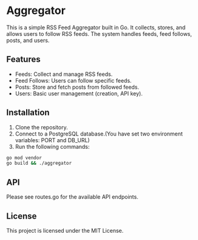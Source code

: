 # Aggregator

This is a simple RSS Feed Aggregator built in Go. It collects, stores, and allows users to follow RSS feeds. The system handles feeds, feed follows, posts, and users.

## Features

- Feeds: Collect and manage RSS feeds.
- Feed Follows: Users can follow specific feeds.
- Posts: Store and fetch posts from followed feeds.
- Users: Basic user management (creation, API key).

## Installation

1. Clone the repository.
2. Connect to a PostgreSQL database.(You have set two environment variables: PORT and DB_URL)
3. Run the following commands:
```bash
go mod vendor
go build && ./aggregator
```

## API

Please see routes.go for the available API endpoints.

## License

This project is licensed under the MIT License.
